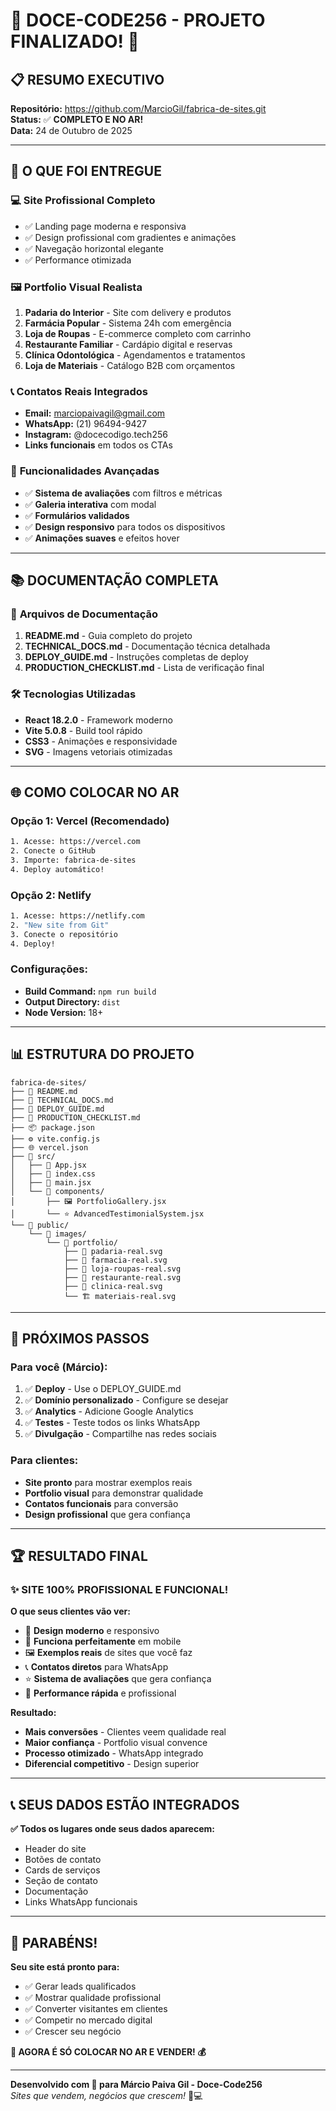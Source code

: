 # 🎉 DOCE-CODE256 - PROJETO FINALIZADO! 🎉

## 📋 RESUMO EXECUTIVO

**Repositório:** https://github.com/MarcioGil/fabrica-de-sites.git  
**Status:** ✅ **COMPLETO E NO AR!**  
**Data:** 24 de Outubro de 2025  

---

## 🚀 **O QUE FOI ENTREGUE**

### 💻 **Site Profissional Completo**
- ✅ Landing page moderna e responsiva
- ✅ Design profissional com gradientes e animações
- ✅ Navegação horizontal elegante
- ✅ Performance otimizada

### 🖼️ **Portfolio Visual Realista**
1. **Padaria do Interior** - Site com delivery e produtos
2. **Farmácia Popular** - Sistema 24h com emergência
3. **Loja de Roupas** - E-commerce completo com carrinho
4. **Restaurante Familiar** - Cardápio digital e reservas
5. **Clínica Odontológica** - Agendamentos e tratamentos
6. **Loja de Materiais** - Catálogo B2B com orçamentos

### 📞 **Contatos Reais Integrados**
- **Email:** marciopaivagil@gmail.com
- **WhatsApp:** (21) 96494-9427
- **Instagram:** @docecodigo.tech256
- **Links funcionais** em todos os CTAs

### 🎨 **Funcionalidades Avançadas**
- ✅ **Sistema de avaliações** com filtros e métricas
- ✅ **Galeria interativa** com modal
- ✅ **Formulários validados** 
- ✅ **Design responsivo** para todos os dispositivos
- ✅ **Animações suaves** e efeitos hover

---

## 📚 **DOCUMENTAÇÃO COMPLETA**

### 📖 **Arquivos de Documentação**
1. **README.md** - Guia completo do projeto
2. **TECHNICAL_DOCS.md** - Documentação técnica detalhada
3. **DEPLOY_GUIDE.md** - Instruções completas de deploy
4. **PRODUCTION_CHECKLIST.md** - Lista de verificação final

### 🛠️ **Tecnologias Utilizadas**
- **React 18.2.0** - Framework moderno
- **Vite 5.0.8** - Build tool rápido
- **CSS3** - Animações e responsividade
- **SVG** - Imagens vetoriais otimizadas

---

## 🌐 **COMO COLOCAR NO AR**

### **Opção 1: Vercel (Recomendado)**
```bash
1. Acesse: https://vercel.com
2. Conecte o GitHub
3. Importe: fabrica-de-sites
4. Deploy automático!
```

### **Opção 2: Netlify**
```bash
1. Acesse: https://netlify.com
2. "New site from Git"
3. Conecte o repositório
4. Deploy!
```

### **Configurações:**
- **Build Command:** `npm run build`
- **Output Directory:** `dist`
- **Node Version:** 18+

---

## 📊 **ESTRUTURA DO PROJETO**

```
fabrica-de-sites/
├── 📄 README.md
├── 📄 TECHNICAL_DOCS.md
├── 📄 DEPLOY_GUIDE.md
├── 📄 PRODUCTION_CHECKLIST.md
├── 📦 package.json
├── ⚙️ vite.config.js
├── 🌐 vercel.json
├── 📁 src/
│   ├── 🎯 App.jsx
│   ├── 🎨 index.css
│   ├── 🚀 main.jsx
│   └── 📁 components/
│       ├── 🖼️ PortfolioGallery.jsx
│       └── ⭐ AdvancedTestimonialSystem.jsx
└── 📁 public/
    └── 📁 images/
        └── 📁 portfolio/
            ├── 🥖 padaria-real.svg
            ├── 💊 farmacia-real.svg
            ├── 👗 loja-roupas-real.svg
            ├── 🍝 restaurante-real.svg
            ├── 🦷 clinica-real.svg
            └── 🏗️ materiais-real.svg
```

---

## 🎯 **PRÓXIMOS PASSOS**

### **Para você (Márcio):**
1. ✅ **Deploy** - Use o DEPLOY_GUIDE.md
2. ✅ **Domínio personalizado** - Configure se desejar
3. ✅ **Analytics** - Adicione Google Analytics
4. ✅ **Testes** - Teste todos os links WhatsApp
5. ✅ **Divulgação** - Compartilhe nas redes sociais

### **Para clientes:**
- **Site pronto** para mostrar exemplos reais
- **Portfolio visual** para demonstrar qualidade
- **Contatos funcionais** para conversão
- **Design profissional** que gera confiança

---

## 🏆 **RESULTADO FINAL**

### **✨ SITE 100% PROFISSIONAL E FUNCIONAL!**

**O que seus clientes vão ver:**
- 🎨 **Design moderno** e responsivo
- 📱 **Funciona perfeitamente** em mobile
- 🖼️ **Exemplos reais** de sites que você faz
- 📞 **Contatos diretos** para WhatsApp
- ⭐ **Sistema de avaliações** que gera confiança
- 🚀 **Performance rápida** e profissional

**Resultado:**
- **Mais conversões** - Clientes veem qualidade real
- **Maior confiança** - Portfolio visual convence
- **Processo otimizado** - WhatsApp integrado
- **Diferencial competitivo** - Design superior

---

## 📞 **SEUS DADOS ESTÃO INTEGRADOS**

**✅ Todos os lugares onde seus dados aparecem:**
- Header do site
- Botões de contato
- Cards de serviços  
- Seção de contato
- Documentação
- Links WhatsApp funcionais

---

## 🎉 **PARABÉNS!**

**Seu site está pronto para:**
- ✅ Gerar leads qualificados
- ✅ Mostrar qualidade profissional  
- ✅ Converter visitantes em clientes
- ✅ Competir no mercado digital
- ✅ Crescer seu negócio

**🚀 AGORA É SÓ COLOCAR NO AR E VENDER! 💰**

---

**Desenvolvido com 💙 para Márcio Paiva Gil - Doce-Code256**  
*Sites que vendem, negócios que crescem!* 🍰💻
